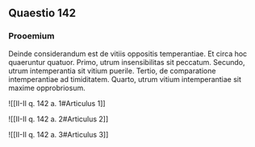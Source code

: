 ## Quaestio 142

### Prooemium

Deinde considerandum est de vitiis oppositis temperantiae. Et circa hoc quaeruntur quatuor. Primo, utrum insensibilitas sit peccatum. Secundo, utrum intemperantia sit vitium puerile. Tertio, de comparatione intemperantiae ad timiditatem. Quarto, utrum vitium intemperantiae sit maxime opprobriosum.

![[II-II q. 142 a. 1#Articulus 1]]

![[II-II q. 142 a. 2#Articulus 2]]

![[II-II q. 142 a. 3#Articulus 3]]

